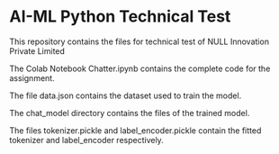 # AI-ML Python Technical Test

This repository contains the files for technical test of NULL Innovation Private Limited

The Colab Notebook Chatter.ipynb contains the complete code for the assignment.

The file data.json contains the dataset used to train the model.

The chat_model directory contains the files of the trained model.

The files tokenizer.pickle and label_encoder.pickle contain the fitted tokenizer and label_encoder respectively.
